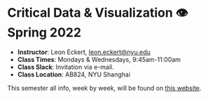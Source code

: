 # Critical Data & Visualization 👁 Spring 2022


- **Instructor**: Leon Eckert, [leon.eckert@nyu.edu](mailto:leoneckert@nyu.edu)
- **Class Times**: Mondays & Wednesdays, 9:45am-11:00am
- **Class Slack**: Invitation via e-mail.
- **Class Location**: AB824, NYU Shanghai

This semester all info, week by week, will be found on [this website](https://leoneckert.notion.site/Critical-Data-Visualization-S22-d68983a14dbc4dcfbfd46f9d3bf3fcf4).